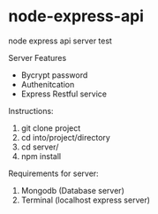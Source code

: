 # node-express-api
node express api server test

Server Features
 - Bycrypt password
 - Authenitcation
 - Express Restful service

Instructions:
1. git clone project
2. cd into/project/directory
3. cd server/
4. npm install

Requirements for server:
1. Mongodb (Database server)
2. Terminal (localhost express server)
